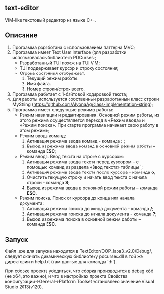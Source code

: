 ## text-editor
VIM-like текстовый редактор на языке С++.

## Описание
1) Программа рзработана с использованием паттерна MVC;
2) Программа имеет Text User Interface (для разработки использовалась библиотека PDCurses);
    * Разработанный TUI похож на TUI VIM;
    * TUI поддерживает курсор и строку состояния;
    * Строка состояния отображает:
      1) Текущий режим работы.
      2) Имя файла.
      3) Номер строки/строк всего.
4) Программа работает с 1-байтовой кодировкой текста;
5) Для работы используется собственный разработанный класс строки MyString (https://github.com/AlyonaAg/class-implementation-string);
6) Программа имеет следующие режимы работы:
    * Режим навигации и редактирования. Основной режим работы, из этого режима осуществляется переход в «Режим ввода» и «Режим поиска». При старте программа начинает свою работу в этом режиме;
    * Режим ввода команд: 
      1) Активация режима ввода команд - команда **:** ;
      2) Выход из режима ввода команд в основной режим работы – команда **ESC**;
    * Режим ввода. Ввод текста на строке с курсором: 
      1)  Активация режима ввода текста перед курсором – с помощью команд из раздела «Ввод текста» таблицы 1;
      2)	Активация режима ввода текста после курсора - команда **o**;
      3)	Очистить текущую строку и начать ввод текста с начала строки - команда **S**;
      4) Выход из режима ввода в основной режим работы – команда **ESC**.
    * Режим поиска. Поиск от курсора до конца или начала документа:
      1) Активация режима поиска до конца документа - команда **/**; 
      2) Активация режима поиска до начала документа - команда **?**;
      3) Выход из режима поиска в основной режим работы – команда **ESC**.


## Запуск
Файл .exe для запуска находится в TextEditor/OOP_laba3_v2.0/Debug/, следует скачать динамическую библиотеку pdcurses.dll в той же директории и help.txt (там данные для команды ':h').

При сборке проекта убедиться, что сборка производится в debug x86 (не x64, это важно), и что в настройках проекта Свойства конфигурации->General->Platform Toolset установлено значение Visual Studio 2013(v120).
